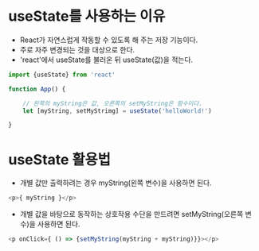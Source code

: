 # useState를 사용하는 이유

- React가 자연스럽게 작동할 수 있도록 해 주는 저장 기능이다.
- 주로 자주 변경되는 것을 대상으로 한다.
- 'react'에서 useState를 불러온 뒤 useState(값)을 적는다.

```js
import {useState} from 'react'

function App() {

    // 왼쪽의 myString은 값, 오른쪽의 setMyString은 함수이다.
    let [myString, setMyStrimg] = useState('helloWorld!')

}
```

# useState 활용법

- 개별 값만 출력하려는 경우 myString(왼쪽 변수)을 사용하면 된다.

```js
<p>{ myString }</p>
```

- 개별 값을 바탕으로 동작하는 상호작용 수단을 만드려면 setMyString(오른쪽 변수)을 사용하면 된다.

```js
<p onClick={ () => {setMyString(myString + myString)}}></p>
```